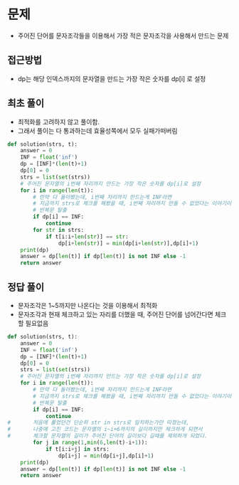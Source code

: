 # 문제
- 주어진 단어를 문자조각들을 이용해서 가장 적은 문자조각을 사용해서 만드는 문제

## 접근방법
- dp는 해당 인덱스까지의 문자열을 만드는 가장 작은 숫자를 dp[i] 로 설정

## 최초 풀이
- 최적화를 고려하지 않고 풀이함.
- 그래서 풀이는 다 통과하는데 효율성쪽에서 모두 실패가떠버림
```python
def solution(strs, t):
    answer = 0
    INF = float('inf')
    dp = [INF]*(len(t)+1)
    dp[0] = 0
    strs = list(set(strs))
    # 주어진 문자열의 i번째 자리까지 만드는 가장 작은 숫자를 dp[i]로 설정
    for i in range(len(t)):
        # 만약 다 돌아봤는데, i번째 자리까지 만드는게 INF라면
        # 지금까지 strs로 체크를 해봤을 때, i번째 자리까지 만들 수 없었다는 이야기이므로
        # 반복문 탈출
        if dp[i] == INF:
            continue
        for str in strs:
            if t[i:i+len(str)] == str:
                dp[i+len(str)] = min(dp[i+len(str)],dp[i]+1)
    print(dp)
    answer = dp[len(t)] if dp[len(t)] is not INF else -1
    return answer
```

## 정답 풀이
- 문자조각은 1~5까지만 나온다는 것을 이용해서 최적화
- 문자조각과 현재 체크하고 있는 자리를 더했을 때, 주어진 단어를 넘어간다면 체크할 필요없음
```python
def solution(strs, t):
    answer = 0
    INF = float('inf')
    dp = [INF]*(len(t)+1)
    dp[0] = 0
    strs = list(set(strs))
    # 주어진 문자열의 i번째 자리까지 만드는 가장 작은 숫자를 dp[i]로 설정
    for i in range(len(t)):
        # 만약 다 돌아봤는데, i번째 자리까지 만드는게 INF라면
        # 지금까지 strs로 체크를 해봤을 때, i번째 자리까지 만들 수 없었다는 이야기이므로
        # 반복문 탈출
        if dp[i] == INF:
            continue
#       처음에 풀었던건 단순히 str in strs로 일치하는가만 따졌는데,
#       나중에 고친 코드는 문자열의 i~i+6까지의 길이까지만 체크하게 되면서
#       체크할 문자열의 길이가 주어진 단어의 길이보다 길때를 제외하게 되었다.
        for j in range(1,min(6,len(t)-i+1)):
            if t[i:i+j] in strs:
                dp[i+j] = min(dp[i+j],dp[i]+1)
    print(dp)
    answer = dp[len(t)] if dp[len(t)] is not INF else -1
    return answer
```